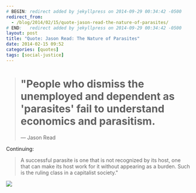 ```yaml
---
# BEGIN: redirect added by jekyllpress on 2014-09-29 00:34:42 -0500
redirect_from:
  - /blog/2014/02/15/quote-jason-read-the-nature-of-parasites/
# END:   redirect added by jekyllpress on 2014-09-29 00:34:42 -0500
layout: post
title: "Quote: Jason Read: The Nature of Parasites"
date: 2014-02-15 09:52
categories: [quotes]
tags: [social-justice]
---
```

> # "People who dismiss the unemployed and dependent as 'parasites' fail to understand economics and parasitism.
> &mdash; Jason Read

Continuing:

> A successful parasite is one that is not recognized by its host, one that can make its host work for it without appearing as a burden. Such is the ruling class in a capitalist society."

![](http://tt.imageshare.s3.amazonaws.com/quotes/classwar-parasites-jason-read.jpg)

